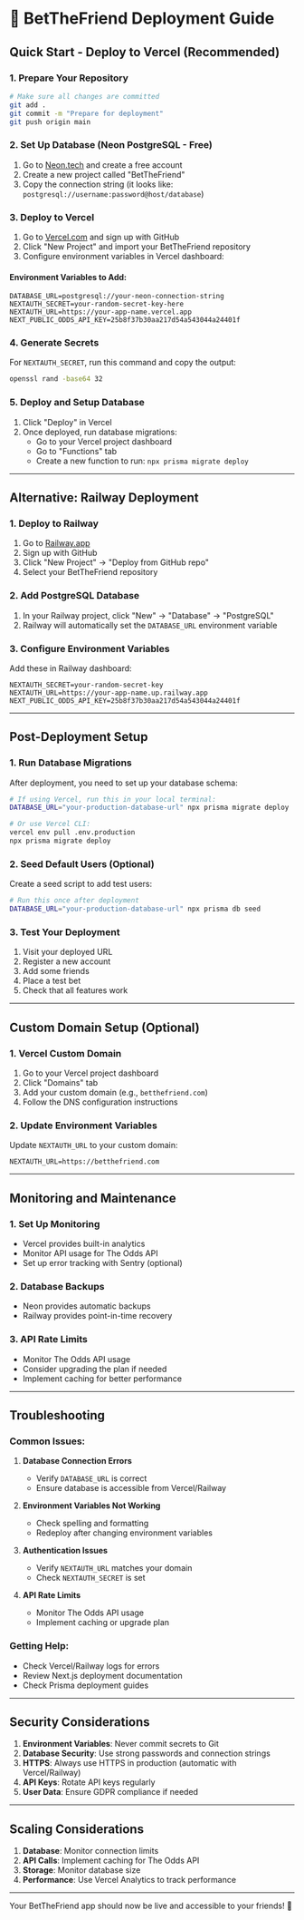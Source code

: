 # 🚀 BetTheFriend Deployment Guide

## Quick Start - Deploy to Vercel (Recommended)

### 1. **Prepare Your Repository**
```bash
# Make sure all changes are committed
git add .
git commit -m "Prepare for deployment"
git push origin main
```

### 2. **Set Up Database (Neon PostgreSQL - Free)**
1. Go to [Neon.tech](https://neon.tech) and create a free account
2. Create a new project called "BetTheFriend"
3. Copy the connection string (it looks like: `postgresql://username:password@host/database`)

### 3. **Deploy to Vercel**
1. Go to [Vercel.com](https://vercel.com) and sign up with GitHub
2. Click "New Project" and import your BetTheFriend repository
3. Configure environment variables in Vercel dashboard:

#### Environment Variables to Add:
```
DATABASE_URL=postgresql://your-neon-connection-string
NEXTAUTH_SECRET=your-random-secret-key-here
NEXTAUTH_URL=https://your-app-name.vercel.app
NEXT_PUBLIC_ODDS_API_KEY=25b8f37b30aa217d54a543044a24401f
```

### 4. **Generate Secrets**
For `NEXTAUTH_SECRET`, run this command and copy the output:
```bash
openssl rand -base64 32
```

### 5. **Deploy and Setup Database**
1. Click "Deploy" in Vercel
2. Once deployed, run database migrations:
   - Go to your Vercel project dashboard
   - Go to "Functions" tab
   - Create a new function to run: `npx prisma migrate deploy`

---

## Alternative: Railway Deployment

### 1. **Deploy to Railway**
1. Go to [Railway.app](https://railway.app)
2. Sign up with GitHub
3. Click "New Project" → "Deploy from GitHub repo"
4. Select your BetTheFriend repository

### 2. **Add PostgreSQL Database**
1. In your Railway project, click "New" → "Database" → "PostgreSQL"
2. Railway will automatically set the `DATABASE_URL` environment variable

### 3. **Configure Environment Variables**
Add these in Railway dashboard:
```
NEXTAUTH_SECRET=your-random-secret-key
NEXTAUTH_URL=https://your-app-name.up.railway.app
NEXT_PUBLIC_ODDS_API_KEY=25b8f37b30aa217d54a543044a24401f
```

---

## Post-Deployment Setup

### 1. **Run Database Migrations**
After deployment, you need to set up your database schema:

```bash
# If using Vercel, run this in your local terminal:
DATABASE_URL="your-production-database-url" npx prisma migrate deploy

# Or use Vercel CLI:
vercel env pull .env.production
npx prisma migrate deploy
```

### 2. **Seed Default Users (Optional)**
Create a seed script to add test users:

```bash
# Run this once after deployment
DATABASE_URL="your-production-database-url" npx prisma db seed
```

### 3. **Test Your Deployment**
1. Visit your deployed URL
2. Register a new account
3. Add some friends
4. Place a test bet
5. Check that all features work

---

## Custom Domain Setup (Optional)

### 1. **Vercel Custom Domain**
1. Go to your Vercel project dashboard
2. Click "Domains" tab
3. Add your custom domain (e.g., `betthefriend.com`)
4. Follow the DNS configuration instructions

### 2. **Update Environment Variables**
Update `NEXTAUTH_URL` to your custom domain:
```
NEXTAUTH_URL=https://betthefriend.com
```

---

## Monitoring and Maintenance

### 1. **Set Up Monitoring**
- Vercel provides built-in analytics
- Monitor API usage for The Odds API
- Set up error tracking with Sentry (optional)

### 2. **Database Backups**
- Neon provides automatic backups
- Railway provides point-in-time recovery

### 3. **API Rate Limits**
- Monitor The Odds API usage
- Consider upgrading the plan if needed
- Implement caching for better performance

---

## Troubleshooting

### Common Issues:

1. **Database Connection Errors**
   - Verify `DATABASE_URL` is correct
   - Ensure database is accessible from Vercel/Railway

2. **Environment Variables Not Working**
   - Check spelling and formatting
   - Redeploy after changing environment variables

3. **Authentication Issues**
   - Verify `NEXTAUTH_URL` matches your domain
   - Check `NEXTAUTH_SECRET` is set

4. **API Rate Limits**
   - Monitor The Odds API usage
   - Implement caching or upgrade plan

### Getting Help:
- Check Vercel/Railway logs for errors
- Review Next.js deployment documentation
- Check Prisma deployment guides

---

## Security Considerations

1. **Environment Variables**: Never commit secrets to Git
2. **Database Security**: Use strong passwords and connection strings
3. **HTTPS**: Always use HTTPS in production (automatic with Vercel/Railway)
4. **API Keys**: Rotate API keys regularly
5. **User Data**: Ensure GDPR compliance if needed

---

## Scaling Considerations

1. **Database**: Monitor connection limits
2. **API Calls**: Implement caching for The Odds API
3. **Storage**: Monitor database size
4. **Performance**: Use Vercel Analytics to track performance

---

Your BetTheFriend app should now be live and accessible to your friends! 🎉 